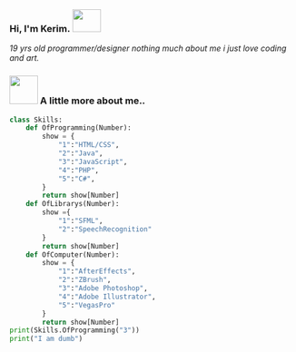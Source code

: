 ### Hi, I'm Kerim. <img src="https://media.tenor.com/images/486428053d6e3f90a4b2251ee5f82f56/tenor.gif" height="40" width="50" style="margin: 1px"> 

<p><em>19 yrs old programmer/designer nothing much about me i just love coding and art.</em> </br>

### <img src="https://images6.fanpop.com/image/photos/37500000/Chi-typing-on-a-computer-chis-sweet-home-chis-new-address-37597964-320-240.gif" width="50"> A little more about me..  
```python
class Skills:
    def OfProgramming(Number):
        show = {
            "1":"HTML/CSS",
            "2":"Java",
            "3":"JavaScript",
            "4":"PHP",
            "5":"C#",
        }
        return show[Number]
    def OfLibrarys(Number):
        show ={
            "1":"SFML",
            "2":"SpeechRecognition"
        }
        return show[Number]
    def OfComputer(Number):
        show = {
            "1":"AfterEffects",
            "2":"ZBrush",
            "3":"Adobe Photoshop",
            "4":"Adobe Illustrator",
            "5":"VegasPro"
        }
        return show[Number]
print(Skills.OfProgramming("3"))
print("I am dumb")
```
